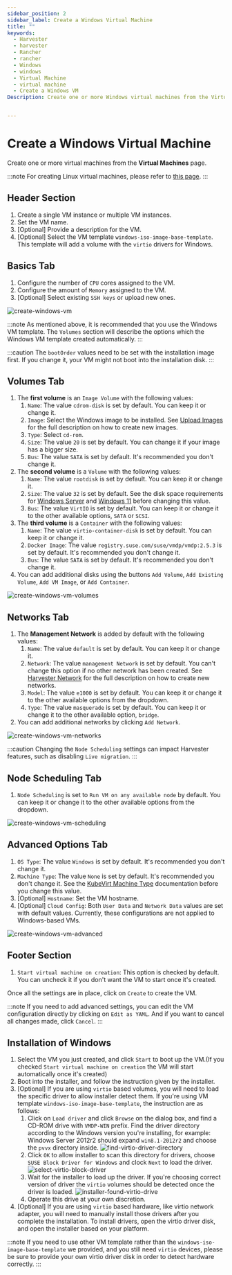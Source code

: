 ```yaml
---
sidebar_position: 2
sidebar_label: Create a Windows Virtual Machine
title: ""
keywords:
  - Harvester
  - harvester
  - Rancher
  - rancher
  - Windows
  - windows
  - Virtual Machine
  - virtual machine
  - Create a Windows VM
Description: Create one or more Windows virtual machines from the Virtual Machines page.


---
```


# Create a Windows Virtual Machine

Create one or more virtual machines from the **Virtual Machines** page.

:::note
For creating Linux virtual machines, please refer to [this page](./create-vm.md).
:::

## Header Section

1. Create a single VM instance or multiple VM instances.
1. Set the VM name.
1. [Optional] Provide a description for the VM.
1. [Optional] Select the VM template `windows-iso-image-base-template`. This template will add a volume with the `virtio` drivers for Windows.

## Basics Tab

1. Configure the number of `CPU` cores assigned to the VM.
1. Configure the amount of `Memory` assigned to the VM.
1. [Optional] Select existing `SSH keys` or upload new ones.

![create-windows-vm](assets/create-windows-vm.png)

:::note
As mentioned above, it is recommended that you use the Windows VM template. The `Volumes` section will describe the options which the Windows VM template created automatically.
:::

:::caution
The `bootOrder` values need to be set with the installation image first. If you change it, your VM might not boot into the installation disk.
:::

## Volumes Tab

1. The **first volume** is an `Image Volume` with the following values: 
    1. `Name`: The value `cdrom-disk` is set by default. You can keep it or change it.
    2. `Image`: Select the Windows image to be installed. See [Upload Images](../upload-image/) for the full description on how to create new images.
    3. `Type`: Select `cd-rom`.
    4. `Size`: The value `20` is set by default. You can change it if your image has a bigger size.
    5. `Bus`: The value `SATA` is set by default. It's recommended you don't change it.
2. The **second volume** is a `Volume` with the following values:
    1.  `Name`: The value `rootdisk` is set by default. You can keep it or change it.
    2.  `Size`: The value `32` is set by default. See the disk space requirements for [Windows Server](https://docs.microsoft.com/en-us/windows-server/get-started/hardware-requirements#storage-controller-and-disk-space-requirements) and [Windows 11](https://docs.microsoft.com/en-us/windows/whats-new/windows-11-requirements#hardware-requirements) before changing this value.
    3.  `Bus`: The value `VirtIO` is set by default. You can keep it or change it to the other available options, `SATA` or `SCSI`.
3. The **third volume** is a `Container` with the following values:
    1. `Name`: The value `virtio-container-disk` is set by default. You can keep it or change it.
    2. `Docker Image`: The value `registry.suse.com/suse/vmdp/vmdp:2.5.3` is set by default. It's recommended you don't change it.
    3. `Bus`: The value `SATA` is set by default. It's recommended you don't change it.
4. You can add additional disks using the buttons `Add Volume`, `Add Existing Volume`, `Add VM Image`, or `Add Container`.

![create-windows-vm-volumes](assets/create-windows-vm-volumes.png)

## Networks Tab

1. The **Management Network** is added by default with the following values: 
    1. `Name`:  The value `default` is set by default. You can keep it or change it.
    2. `Network`: The value `management Network` is set by default. You can't change this option if no other network has been created. See [Harvester Network](../networking/harvester-network) for the full description on how to create new networks.
    3. `Model`: The value `e1000` is set by default. You can keep it or change it to the other available options from the dropdown.
    4. `Type`: The value `masquerade` is set by default. You can keep it or change it to the other available option, `bridge`.
2. You can add additional networks by clicking  `Add Network`.

![create-windows-vm-networks](assets/create-windows-vm-networks.png)

:::caution
Changing the `Node Scheduling` settings can impact Harvester features, such as disabling `Live migration`.
:::

## Node Scheduling Tab

1. `Node Scheduling` is set to `Run VM on any available node` by default. You can keep it or change it to the other available options from the dropdown.

![create-windows-vm-scheduling](assets/create-windows-vm-scheduling.png)

## Advanced Options Tab

1. `OS Type`: The value `Windows` is set by default. It's recommended you don't change it.
2. `Machine Type`: The value `None` is set by default. It's recommended you don't change it. See the [KubeVirt Machine Type](https://kubevirt.io/user-guide/virtual_machines/virtual_hardware/#machine-type) documentation before you change this value.
3. [Optional] `Hostname`: Set the VM hostname.
4. [Optional] `Cloud Config`: Both `User Data` and `Network Data` values are set with default values. Currently, these configurations are not applied to Windows-based VMs.

![create-windows-vm-advanced](assets/create-windows-vm-advanced.png)

## Footer Section

1. `Start virtual machine on creation`: This option is checked by default. You can uncheck it if you don't want the VM to start once it's created.

Once all the settings are in place, click on `Create` to create the VM.

:::note
If you need to add advanced settings, you can edit the VM configuration directly by clicking on `Edit as YAML`.
And if you want to cancel all changes made, click `Cancel`.
:::

## Installation of Windows

1. Select the VM you just created, and click `Start` to boot up the VM.(If you checked `Start virtual machine on creation` the VM will start automatically once it's created)
2. Boot into the installer, and follow the instruction given by the installer.
3. [Optional] If you are using `virtio` based volumes, you will need to load the specific driver to allow installer detect them. If you're using VM template `windows-iso-image-base-template`, the instruction are as follows:
    1. Click on `Load driver` and click `Browse` on the dialog box, and find a CD-ROM drive with `VMDP-WIN` prefix. Find the driver directory according to the Windows version you're installing, for example: Windows Server 2012r2 should expand `win8.1-2012r2` and choose the `pvvx` directory inside.
    ![find-virtio-driver-directory](./assets/find-virtio-driver-directory.png)
    2. Click `OK` to allow installer to scan this directory for drivers, choose `SUSE Block Driver for Windows` and clock `Next` to load the driver.
    ![select-virtio-block-driver](./assets/select-virtio-block-driver.png)
    1. Wait for the installer to load up the driver. If you're choosing correct version of driver the `virtio` volumes should be detected once the driver is loaded.
    ![installer-found-virtio-drive](./assets/installer-found-virtio-drive.png)
    1. Operate this drive at your own discretion.
4. [Optional] If you are using `virtio` based hardware, like virtio network adapter, you will need to manually install those drivers after you complete the installation. To install drivers, open the virtio driver disk, and open the installer based on your platform.

:::note
If you need to use other VM template rather than the `windows-iso-image-base-template` we provided, and you still need `virtio` devices, please be sure to provide your own virtio driver disk in order to detect hardware correctly.
:::